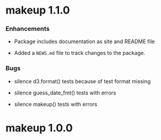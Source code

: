 # makeup 1.1.0

### Enhancements

* Package includes documentation as site and README file

* Added a `NEWS.md` file to track changes to the package.

### Bugs

* silence d3.format() tests because of test format missing

* silence guess_date_fmt() tests with errors

* silence makeup() tests with errors


# makeup 1.0.0
